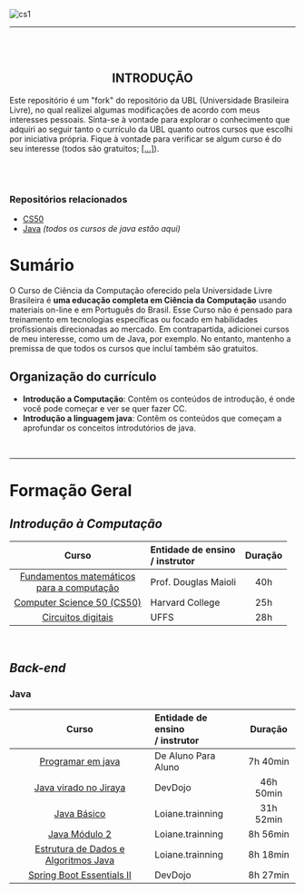 
![cs1](https://github.com/FireguiQueen/ciencia-da-computacao/assets/98475125/731d3e76-02d6-43ab-b8f4-c6bcb2361e6f)

______

<br>
<br>

<!-- INTRODUÇÃO 2 -->
<p align="center">
	<h2 align="center">INTRODUÇÃO</h2>
	<p> Este repositório é um "fork" do repositório da UBL (Universidade Brasileira Livre), no qual realizei algumas modificações de acordo com meus interesses pessoais. Sinta-se à vontade para explorar o conhecimento que adquiri ao seguir tanto o currículo da UBL quanto outros cursos que escolhi por iniciativa própria. Fique à vontade para verificar se algum curso é do seu interesse (todos são gratuitos; <a href="#formacaogeral">[...]</a>). </p>
</p>

<br>
<br>

<!-- CONTEÚDOS -->
### Repositórios relacionados 
- [CS50](https://github.com/FireguiQueen/CS50)
- [Java](https://github.com/FireguiQueen/Java) _(todos os cursos de java estão aqui)_

# Sumário
O Curso de Ciência da Computação oferecido pela Universidade Livre Brasileira é **uma educação completa em Ciência da Computação** 
usando materiais on-line e em Português do Brasil. Esse Curso não é pensado para treinamento em tecnologias específicas ou focado em habilidades profissionais direcionadas ao mercado. Em contrapartida, adicionei cursos de meu interesse, como um de Java, por exemplo. No entanto, mantenho a premissa de que todos os cursos que incluí também são gratuitos.
  
## Organização do currículo
- **Introdução a Computação**: Contêm os conteúdos de introdução, é onde você pode começar e ver se quer fazer CC.
- **Introdução a linguagem java**: Contêm os conteúdos que começam a aprofundar os conceitos introdutórios de java.

<br>

_____

# Formação Geral  <a name="formacaogeral"> </a>

## _Introdução à Computação_
|                                                                 Curso                                                                 | Entidade de ensino <br>/ instrutor          | Duração |
|:-------------------------------------------------------------------------------------------------------------------------------------:|:--------------------------------------------|:-------:|
| [Fundamentos matemáticos <br> para a computação](https://www.youtube.com/watch?v=QE6ruiq632o&list=PLrOyM49ctTx-HWypJVvn_zMO1o7oOAfVx) | Prof. Douglas Maioli                        |   40h   |
|                               [Computer Science 50 (CS50)](https://www.estudarfora.org.br/cursos/cc50/)                               | Harvard College                             |   25h   |
|                    [Circuitos digitais](https://www.youtube.com/playlist?list=PLXyWBo_coJnMYO9Na3t-oYsc2X4kPJBWf)                     | UFFS                                        |   28h   |


<br>

## _Back-end_

### Java
|                                                       Curso                                                       | Entidade de ensino <br>/ instrutor |  Duração  |
|:-----------------------------------------------------------------------------------------------------------------:|:-----------------------------------|:---------:|
|           [Programar em java](https://www.youtube.com/playlist?list=PLa75BYTPDNKZLzk3xG-gSXSU_AAq5RP4g)           | De Aluno Para Aluno                | 7h 40min  |
| [Java virado no Jiraya](https://youtube.com/playlist?list=PL62G310vn6nFIsOCC0H-C2infYgwm8SWW&si=Put9Ybz5emDFV7N9) | DevDojo                            | 46h 50min |
|              [Java Básico](https://www.youtube.com/playlist?list=PLXyWBo_coJnMYO9Na3t-oYsc2X4kPJBWf)              | Loiane.trainning                   | 31h 52min |
|             [Java Módulo 2](https://www.youtube.com/playlist?list=PLXyWBo_coJnMYO9Na3t-oYsc2X4kPJBWf)             | Loiane.trainning                   | 8h 56min  |
| [Estrutura de Dados e Algoritmos Java](https://www.youtube.com/playlist?list=PLGxZ4Rq3BOBrgumpzz-l8kFMw2DLERdxi)  | Loiane.trainning                   | 8h 18min  | 
|      [Spring Boot Essentials II](https://www.youtube.com/playlist?list=PL62G310vn6nFBIxp6ZwGnm8xMcGE3VA5H)        | DevDojo                            | 8h 27min  |


<!-- 
<table>
	<thead>
		<th> <h3> Curso &nbsp;&nbsp;&nbsp;&nbsp;&nbsp; 	      </h3> </th> 
		<th> <h3> Entidade de Ensino&nbsp;&nbsp;&nbsp;&nbsp; </h3> </th>
		<th> <h3> Duração aproximada&nbsp;&nbsp;&nbsp;&nbsp; </h3> </th> 
		<th> <h3> Conteúdos&nbsp;&nbsp;&nbsp;&nbsp;          </h3> </th> 
	</thead>
	<tbody>
		<tr>
			<td> 
				<a href="https://www.youtube.com/watch?v=QE6ruiq632o&list=PLrOyM49ctTx-HWypJVvn_zMO1o7oOAfVx"> Fundamentos Matemáticos para Computação </a> 
			</td>
			<td> Douglas Maioli </td>
			<td> 40hr </td>
			<td> Lógica Formal; PROLOG; Recursão; </br> Matrizes; Booleanos; Grafos.</td>
		</tr>
		<tr>
			<td> 
				<a href="https://www.estudarfora.org.br/cursos/cc50/">Ciência da Computação 50 (CC50) </a> 
			</td>
			<td> Havard </td>
			<td> 25hr</td>
			<td> 
				Sistemas Operacionais; Redes; Arquivos; C; JS. 
			</td>
		</tr>
		<tr>
			<td> 
				<a href="https://www.youtube.com/playlist?list=PLXyWBo_coJnMYO9Na3t-oYsc2X4kPJBWf">Circuitos Digitais</a> 
			</td>
			<td> UFFS</td>
			<td> 28hr </td>
			<td> 
				Portas Lógicas; Diagramas; Máquinas de Estado; Projeto de Circuitos.
			</td>
		</tr>
		<tr>
			<td> 
				<a href="https://www.youtube.com/playlist?list=PLa75BYTPDNKZLzk3xG-gSXSU_AAq5RP4g">Java Básico I</a> 
			</td>
			<td> De aluno para Aluno </td>
			<td> 8hr </td>
			<td> 
				Java; POO. 
			</td>
		</tr>
		<tr>
			<td> 
				<a href="https://loiane.training/continuar-curso/java-basico">Java Básico II</a> 
			</td>
			<td> Loiane </td>
			<td> 32hr </td>
			<td>
				Java; Lógica de progrmação; POO (classe, atributos, métodos, get e set, herança, polimorfismo, 					interfaces..); Exceptions. 
			</td>
		</tr>
		<tr>
			<td> 
				<a href="https://www.youtube.com/playlist?list=PL62G310vn6nFIsOCC0H-C2infYgwm8SWW"> Java Básico II </a> 
			</td>
			<td> William Suane </td>
			<td> 47hr </td>
			<td> 
				Java; Lógica de progrmação; POO (classe, atributos, métodos, get e set, herança, polimorfismo, 					interfaces..); Exceptions +..
			</td>
		</tr>
	</tbody>
</table>
-->
